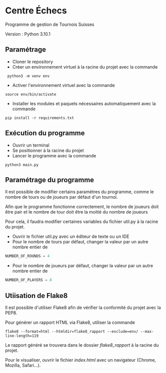 # Centre Échecs

Programme de gestion de Tournois Suisses

Version : Python 3.10.1

## Paramétrage 

- Cloner le repository 
- Créer un environnement virtuel à la racine du projet avec la commande

```
 python3 -m venv env
```

- Activer l'environnement virtuel avec la commande

```
source env/bin/activate
```

- Installer les modules et paquets nécessaires automatiquement avec la commande

```
pip install -r requirements.txt
```

## Exécution du programme

- Ouvrir un terminal
- Se positionner à la racine du projet
- Lancer le programme avec la commande

```
python3 main.py
```

## Paramétrage du programme

Il est possible de modifier certains paramètres du programme, comme le nombre de tours ou de joueurs par défaut d'un 
tournoi.

Afin que le programme fonctionne correctement, le nombre de joueurs doit être pair et le nombre de tour doit être la 
moitié du nombre de joueurs

Pour cela, il faudra modifier certaines variables du fichier util.py à la racine du projet.

- Ouvrir le fichier util.py avec un éditeur de texte ou un IDE
- Pour le nombre de tours par défaut, changer la valeur par un autre nombre entier de

```python
NUMBER_OF_ROUNDS = 4
```

- Pour le nombre de joueurs par défaut, changer la valeur par un autre nombre entier de

```python
NUMBER_OF_PLAYERS = 8
```

## Utiisation de Flake8

Il est possible d'utiliser Flake8 afin de vérifier la conformité du projet avec la PEP8.

Pour générer un rapport HTML via Flake8, utiliser la commande

```
flake8 --format=html --htmldir=flake8_rapport --exclude=env/ --max-line-length=119
```

Le rapport généré se trouvera dans le dossier *flake8_rapport* à la racine du projet.

Pour le visualiser, ouvrir le fichier *index.html* avec un navigateur (Chrome, Mozilla, Safari...).